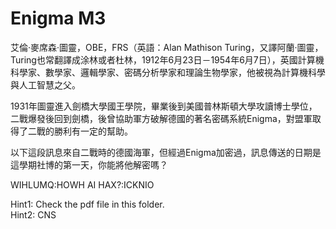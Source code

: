# Enigma M3

艾倫·麥席森·圖靈，OBE，FRS（英語：Alan Mathison Turing，又譯阿蘭·圖靈，Turing也常翻譯成涂林或者杜林，1912年6月23日－1954年6月7日），英國計算機科學家、數學家、邏輯學家、密碼分析學家和理論生物學家，他被視為計算機科學與人工智慧之父。

1931年圖靈進入劍橋大學國王學院，畢業後到美國普林斯頓大學攻讀博士學位，二戰爆發後回到劍橋，後曾協助軍方破解德國的著名密碼系統Enigma，對盟軍取得了二戰的勝利有一定的幫助。

以下這段訊息來自二戰時的德國海軍，但經過Enigma加密過，訊息傳送的日期是這學期社博的第一天，你能將他解密嗎？

WIHLUMQ:HOWH AI HAX?:ICKNIO

Hint1: Check the pdf file in this folder.    
Hint2: CNS
